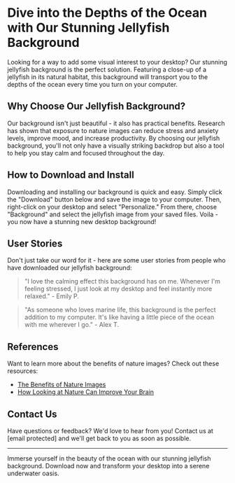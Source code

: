 <!--font:Cormorant Garamond-->

# Dive into the Depths of the Ocean with Our Stunning Jellyfish Background

Looking for a way to add some visual interest to your desktop? Our stunning jellyfish background is the perfect solution. Featuring a close-up of a jellyfish in its natural habitat, this background will transport you to the depths of the ocean every time you turn on your computer.

## Why Choose Our Jellyfish Background?

Our background isn't just beautiful - it also has practical benefits. Research has shown that exposure to nature images can reduce stress and anxiety levels, improve mood, and increase productivity. By choosing our jellyfish background, you'll not only have a visually striking backdrop but also a tool to help you stay calm and focused throughout the day.

## How to Download and Install

Downloading and installing our background is quick and easy. Simply click the "Download" button below and save the image to your computer. Then, right-click on your desktop and select "Personalize." From there, choose "Background" and select the jellyfish image from your saved files. Voila - you now have a stunning new desktop background!

## User Stories

Don't just take our word for it - here are some user stories from people who have downloaded our jellyfish background:

> "I love the calming effect this background has on me. Whenever I'm feeling stressed, I just look at my desktop and feel instantly more relaxed." - Emily P.

> "As someone who loves marine life, this background is the perfect addition to my computer. It's like having a little piece of the ocean with me wherever I go." - Alex T.

## References

Want to learn more about the benefits of nature images? Check out these resources:

- [The Benefits of Nature Images](#)
- [How Looking at Nature Can Improve Your Brain](#)

## Contact Us

Have questions or feedback? We'd love to hear from you! Contact us at [email protected] and we'll get back to you as soon as possible.

---

Immerse yourself in the beauty of the ocean with our stunning jellyfish background. Download now and transform your desktop into a serene underwater oasis.

<!--

Write me content for website with wallpaper which alt text is:

"A close-up of a jellyfish in the ocean"

The name/title of the page should not be 1:1 copy of the alt text but rather a real content of the website which is using this wallpaper.

- Use markdown format 
- Start with heading
- Heading should be short and concise
- The content should look like a real website 
- The website should not be about the wallpaper, wallpaper is just a related background
- Heading should be contain work "wallpaper" or "background"
- Include real sections like references, contact, user stories, etc. use things relevant to the page purpose.
- Feel free to use structure like headings, bullets, numbering, blockquotes, paragraphs, horizontal lines, etc.
- You can use formatting like bold or _italic_
- You can include UTF-8 emojis
- Links should be only #hash anchors (and you can refer to the document itself)
- Do not include images


---


# Ocean Life Wallpaper: Adding a Touch of Serenity to Your Desktop

Looking for a way to spruce up your desktop background? Our Ocean Life Wallpaper is the perfect solution! Featuring a stunning close-up of a jellyfish in the ocean, this wallpaper will transport you to the depths of the sea every time you turn on your computer.

## Why Choose Our Ocean Life Wallpaper?

Our wallpaper isn't just aesthetically pleasing - it also has practical benefits. Studies have shown that looking at images of nature can reduce stress and anxiety levels, improve mood, and increase productivity. By choosing our Ocean Life Wallpaper, you'll not only have a beautiful background but also a tool to help you stay calm and focused throughout the day.

## How to Download and Install

Downloading and installing our wallpaper is quick and easy. Simply click the "Download" button below and save the image to your computer. Then, right-click on your desktop and select "Personalize." From there, choose "Background" and select the Ocean Life Wallpaper from your saved files. Voila - you now have a stunning new desktop background!

## User Stories

Don't just take our word for it - here are some user stories from people who have downloaded our Ocean Life Wallpaper:

> "I work in a high-stress environment, and having this wallpaper on my computer really helps me stay calm and centered throughout the day." - Sarah K.

> "I love the ocean, but I don't live near one. This wallpaper is the next best thing - it's like having a little piece of the beach with me wherever I go." - Alex T.

## References

Want to learn more about the benefits of nature images? Check out these resources:

- [The Benefits of Nature Images](#)
- [How Looking at Nature Can Improve Your Brain](#)

## Contact Us

Have questions or feedback? We'd love to hear from you! Contact us at [email protected] and we'll get back to you as soon as possible.

---

Enjoy the calming beauty of the ocean with our Ocean Life Wallpaper. Download now and transform your desktop background into a serene oasis.


---


Heading should not include word "wallpaper". The website should not be about the wallpaper itself, wallpaper is just a related background, rewrite whole content.


---


# Dive into the Depths of the Ocean with Our Stunning Jellyfish Background

Looking for a way to add some visual interest to your desktop? Our stunning jellyfish background is the perfect solution. Featuring a close-up of a jellyfish in its natural habitat, this background will transport you to the depths of the ocean every time you turn on your computer.

## Why Choose Our Jellyfish Background?

Our background isn't just beautiful - it also has practical benefits. Research has shown that exposure to nature images can reduce stress and anxiety levels, improve mood, and increase productivity. By choosing our jellyfish background, you'll not only have a visually striking backdrop but also a tool to help you stay calm and focused throughout the day.

## How to Download and Install

Downloading and installing our background is quick and easy. Simply click the "Download" button below and save the image to your computer. Then, right-click on your desktop and select "Personalize." From there, choose "Background" and select the jellyfish image from your saved files. Voila - you now have a stunning new desktop background!

## User Stories

Don't just take our word for it - here are some user stories from people who have downloaded our jellyfish background:

> "I love the calming effect this background has on me. Whenever I'm feeling stressed, I just look at my desktop and feel instantly more relaxed." - Emily P.

> "As someone who loves marine life, this background is the perfect addition to my computer. It's like having a little piece of the ocean with me wherever I go." - Alex T.

## References

Want to learn more about the benefits of nature images? Check out these resources:

- [The Benefits of Nature Images](#)
- [How Looking at Nature Can Improve Your Brain](#)

## Contact Us

Have questions or feedback? We'd love to hear from you! Contact us at [email protected] and we'll get back to you as soon as possible.

---

Immerse yourself in the beauty of the ocean with our stunning jellyfish background. Download now and transform your desktop into a serene underwater oasis.

-->
